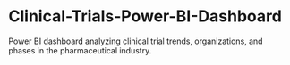 # Clinical-Trials-Power-BI-Dashboard
Power BI dashboard analyzing clinical trial trends, organizations, and phases in the pharmaceutical industry.
